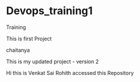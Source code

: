 # Devops_training1
Training

This is first Project


chaitanya

This is my updated project - version 2

Hi this is Venkat Sai Rohith accessed this Repository
